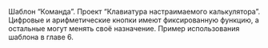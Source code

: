 Шаблон “Команда”. Проект “Клавиатура настраимаемого калькулятора”. Цифровые и арифметические кнопки имеют фиксированную функцию, а остальные могут менять своё назначение. Пример использования шаблона в главе 6.